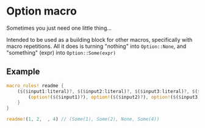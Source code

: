 # Option macro
Sometimes you just need one little thing...

Intended to be used as a building block for other macros, specifically with macro repetitions.
All it does is turning "nothing" into `Option::None`, and "something" (expr) into `Option::Some(expr)`

## Example
```rust
macro_rules! readme {
    ($($input1:literal)?, $($input2:literal)?, $($input3:literal)?, $($input4:literal)?) => {
        (option!($($input1)?), option!($($input2)?), option!($($input3)?), option!($($input4)?))
    }
}

readme!(1, 2,  , 4) // (Some(1), Some(2), None, Some(4))
```